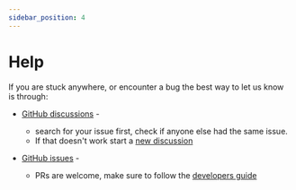 ```yaml
---
sidebar_position: 4
---
```


# Help

If you are stuck anywhere, or encounter a bug the best way to let us know is through: 

* [GitHub discussions](https://github.com/RA341/gouda/discussions) - 
  * search for your issue first, check if anyone else had the same issue.
  * If that doesn't work start a [new discussion](https://github.com/RA341/gouda/discussions/new?category=help)

* [GitHub issues](https://github.com/RA341/gouda/issues) - 
  * PRs are welcome, make sure to follow the [developers guide](developers/intro.md)
